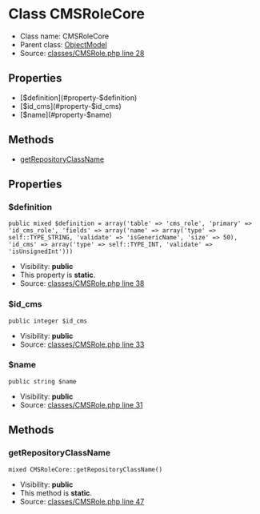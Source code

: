 Class CMSRoleCore
=====================





* Class name: CMSRoleCore
* Parent class: [ObjectModel](class.ObjectModelCore.md)
* Source: [classes/CMSRole.php line 28](https://github.com/PrestaShop/PrestaShop/blob/1.6.1.1/classes/CMSRole.php#L28)



Properties
----------

* [$definition](#property-$definition)
* [$id_cms](#property-$id_cms)
* [$name](#property-$name)

Methods
-------
* [getRepositoryClassName](#method-getRepositoryClassName)




Properties
----------


### <a name="property-$definition"></a>$definition

    public mixed $definition = array('table' => 'cms_role', 'primary' => 'id_cms_role', 'fields' => array('name' => array('type' => self::TYPE_STRING, 'validate' => 'isGenericName', 'size' => 50), 'id_cms' => array('type' => self::TYPE_INT, 'validate' => 'isUnsignedInt')))





* Visibility: **public**
* This property is **static**.
* Source: [classes/CMSRole.php line 38](https://github.com/PrestaShop/PrestaShop/blob/1.6.1.1/classes/CMSRole.php#L38)


### <a name="property-$id_cms"></a>$id_cms

    public integer $id_cms





* Visibility: **public**
* Source: [classes/CMSRole.php line 33](https://github.com/PrestaShop/PrestaShop/blob/1.6.1.1/classes/CMSRole.php#L33)


### <a name="property-$name"></a>$name

    public string $name





* Visibility: **public**
* Source: [classes/CMSRole.php line 31](https://github.com/PrestaShop/PrestaShop/blob/1.6.1.1/classes/CMSRole.php#L31)


Methods
-------


### <a name="method-getRepositoryClassName"></a>getRepositoryClassName

    mixed CMSRoleCore::getRepositoryClassName()





* Visibility: **public**
* This method is **static**.
* Source: [classes/CMSRole.php line 47](https://github.com/PrestaShop/PrestaShop/blob/1.6.1.1/classes/CMSRole.php#L47)




